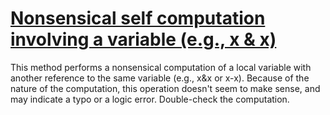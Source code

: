 # [Nonsensical self computation involving a variable (e.g., x & x)](https://spotbugs.readthedocs.io/en/latest/bugDescriptions.html#SA_LOCAL_SELF_COMPUTATION)

 This method performs a nonsensical computation of a local variable with another
reference to the same variable (e.g., x&x or x-x). Because of the nature
of the computation, this operation doesn't seem to make sense,
and may indicate a typo or a logic error. Double-check the computation.